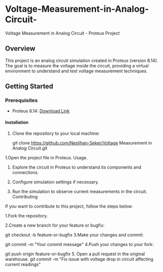 # Voltage-Measurement-in-Analog-Circuit-
Voltage Measurement in Analog Circuit - Proteus Project

## Overview

This project is an analog circuit simulation created in Proteus (version 8.14). The goal is to measure the voltage inside the circuit, providing a virtual environment to understand and test voltage measurement techniques.



## Getting Started

### Prerequisites

- Proteus 8.14: [Download Link](https://www.labcenter.com/downloads/)

#### Installation

1. Clone the repository to your local machine:


   git clone https://github.com/Neslihan-Seker/Voltage Measurement in Analog Circuit.git

1.Open the project file in Proteus.
Usage.
1. Explore the circuit in Proteus to understand its components and connections.

2. Configure simulation settings if necessary.

3. Run the simulation to observe current measurements in the circuit.
Contributing

If you want to contribute to this project, follow the steps below:

1.Fork the repository.

2.Create a new branch for your feature or bugfix:


git checkout -b feature-or-bugfix
3.Make your changes and commit:

git commit -m "Your commit message"
4.Push your changes to your fork:

git push origin feature-or-bugfix
5. Open a pull request in the original warehouse.
git commit -m "Fix issue with voltage drop in circuit affecting current readings"
